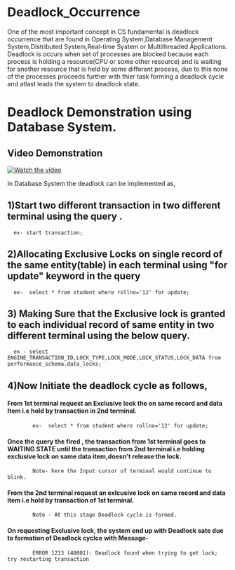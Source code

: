 # Deadlock_Occurrence
  One of the most important concept in CS fundamental is deadlock occurrence that are found in Operating System,Database Management System,Distributed System,Real-time System    or Multithreaded Applications.
  Deadlock is occurs when set of processes are blocked because each process is holding a resource(CPU or some other resource) and is waiting for another resource that is held    by some different process, due to this none of the processes proceeds further with thier task forming a deadlock cycle and atlast leads the system to deadlock state.

# Deadlock Demonstration using Database System.

  ## Video Demonstration
  
  [![Watch the video](https://img.youtube.com/vi/your-video-id/0.jpg)](/assets/Deadlock_Demonstration.mkv)

  In Database System the deadlock can be implemented as,
  ## 1)Start two different transaction in two different terminal using the query .
      ex- start transaction;
  ## 2)Allocating Exclusive Locks on single record of the same entity(table) in each terminal using "for update" keyword in the query
      ex-  select * from student where rollno='12' for update;
      
  ## 3) Making Sure that the Exclusive lock is granted to each individual record of same entity in two different terminal using the below query.
      ex - select ENGINE_TRANSACTION_ID,LOCK_TYPE,LOCK_MODE,LOCK_STATUS,LOCK_DATA from performance_schema.data_locks;

  ## 4)Now Initiate the deadlock cycle as follows,
  ####   From 1st terminal request an Exclusive lock the on same record and data Item i.e hold by transaction in  2nd terminal.
            ex-  select * from student where rollno='12' for update;
  ####   Once the query the fired , the transaction from 1st terminal goes to WAITING STATE until the transaction from 2nd terminal i.e holding exclusive lock on same data              item,doesn't release the lock.
            Note- here the Input cursor of terminal would continue to blink.
  ####   From the 2nd terminal request an exlcusive lock on same record and data item  i.e hold by transaction of 1st terminal.
            Note - At this stage Deadlock cycle is formed.
  ####   On requesting Exclusive lock, the system end up with Deadlock sate due to formation of Deadlock cyclce with Message-
            ERROR 1213 (40001): Deadlock found when trying to get lock; try restarting transaction


    
